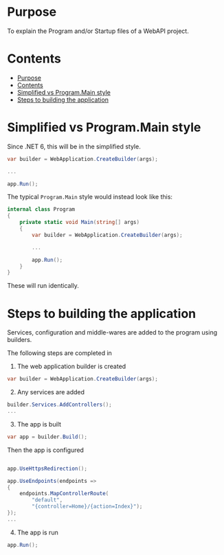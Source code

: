 # Purpose

To explain the Program and/or Startup files of a WebAPI project.

# Contents

- [Purpose](#purpose)
- [Contents](#contents)
- [Simplified vs Program.Main style](#simplified-vs-programmain-style)
- [Steps to building the application](#steps-to-building-the-application)

# Simplified vs Program.Main style

Since .NET 6, this will be in the simplified style.

```c#
var builder = WebApplication.CreateBuilder(args);

...

app.Run();
```

The typical `Program.Main` style would instead look like this:

```c#
internal class Program
{
    private static void Main(string[] args)
    {
        var builder = WebApplication.CreateBuilder(args);

        ...

        app.Run();
    }
}
```

These will run identically.

# Steps to building the application

Services, configuration and middle-wares are added to the program using builders.

The following steps are completed in

1. The web application builder is created

```c#
var builder = WebApplication.CreateBuilder(args);
```

2. Any services are added

```c#
builder.Services.AddControllers();
...
```

3. The app is built

```c#
var app = builder.Build();
```

Then the app is configured

```c#

app.UseHttpsRedirection();

app.UseEndpoints(endpoints =>
{
    endpoints.MapControllerRoute(
        "default",
        "{controller=Home}/{action=Index}");
});
...

```

4. The app is run

```c#
app.Run();
```
